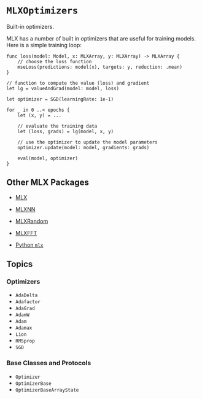 # ``MLXOptimizers``

Built-in optimizers.

MLX has a number of built in optimizers that are useful for training models.  Here is a
simple training loop:

```
func loss(model: Model, x: MLXArray, y: MLXArray) -> MLXArray {
    // choose the loss function
    mseLoss(predictions: model(x), targets: y, reduction: .mean)
}

// function to compute the value (loss) and gradient
let lg = valueAndGrad(model: model, loss)

let optimizer = SGD(learningRate: 1e-1)

for _ in 0 ..< epochs {
    let (x, y) = ...

    // evaluate the training data
    let (loss, grads) = lg(model, x, y)

    // use the optimizer to update the model parameters
    optimizer.update(model: model, gradients: grads)

    eval(model, optimizer)
}
```

## Other MLX Packages

- [MLX](https://ml-explore.github.io/mlx-swift/MLX/documentation/mlx/)
- [MLXNN](https://ml-explore.github.io/mlx-swift/MLXNN/documentation/mlxnn/)
- [MLXRandom](https://ml-explore.github.io/mlx-swift/MLXRandom/documentation/mlxrandom/)
- [MLXFFT](https://ml-explore.github.io/mlx-swift/MLXFFT/documentation/mlxfft/)

- [Python `mlx`](https://ml-explore.github.io/mlx/build/html/index.html)

## Topics

### Optimizers

- ``AdaDelta``
- ``Adafactor``
- ``AdaGrad``
- ``AdamW``
- ``Adam``
- ``Adamax``
- ``Lion``
- ``RMSprop``
- ``SGD``


### Base Classes and Protocols

- ``Optimizer``
- ``OptimizerBase``
- ``OptimizerBaseArrayState``
